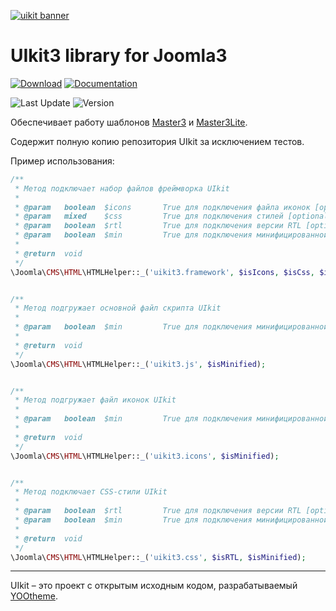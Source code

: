 [![uikit banner](https://cloud.githubusercontent.com/assets/321047/21769911/474d7d9e-d681-11e6-9fe0-d95f8ccfd3a9.jpg)](http://getuikit.com/)

# UIkit3 library for Joomla3

[![Download](https://img.shields.io/badge/-download-28A5F5.svg?style=for-the-badge)](https://master3.alekvolsk.info/uikit)
[![Documentation](https://img.shields.io/badge/-documentation-28A5F5.svg?style=for-the-badge)](https://getuikit.com)

![Last Update](https://img.shields.io/badge/last_update-2019.09.22-28A5F5.svg?style=for-the-badge)
![Version](https://img.shields.io/badge/version-3.2.0-1e87f0.svg?style=for-the-badge)

Обеспечивает работу шаблонов [Master3](https://github.com/master3-blank-template/Master3) и [Master3Lite](https://github.com/master3-blank-template/Master3-Lite).

Содержит полную копию репозитория UIkit за исключением тестов.

Пример использования:

```php
/**
 * Метод подключает набор файлов фреймворка UIkit
 *
 * @param   boolean  $icons       True для подключения файла иконок [optional]
 * @param   mixed    $css         True для подключения стилей [optional]
 * @param   boolean  $rtl         True для подключения версии RTL [optional]
 * @param   boolean  $min         True для подключения минифицированной версии [optional]
 *
 * @return  void
 */
\Joomla\CMS\HTML\HTMLHelper::_('uikit3.framework', $isIcons, $isCss, $isRTL, $isMinified);


/**
 * Метод подгружает основной файл скрипта UIkit
 *
 * @param   boolean  $min         True для подключения минифицированной версии [optional]
 *
 * @return  void
 */
\Joomla\CMS\HTML\HTMLHelper::_('uikit3.js', $isMinified);


/**
 * Метод подгружает файл иконок UIkit
 *
 * @param   boolean  $min         True для подключения минифицированной версии [optional]
 *
 * @return  void
 */
\Joomla\CMS\HTML\HTMLHelper::_('uikit3.icons', $isMinified);


/**
 * Метод подключает CSS-стили UIkit
 *
 * @param   boolean  $rtl         True для подключения версии RTL [optional]
 * @param   boolean  $min         True для подключения минифицированной версии [optional]
 *
 * @return  void
 */
\Joomla\CMS\HTML\HTMLHelper::_('uikit3.css', $isRTL, $isMinified);
```

---

UIkit – это проект с открытым исходным кодом, разрабатываемый [YOOtheme](http://yootheme.com/).
